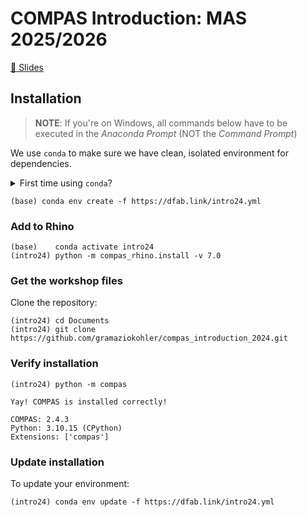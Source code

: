 # COMPAS Introduction: MAS 2025/2026

[🎦 Slides](https://docs.google.com/presentation/d/1Sv9Yyys9Ud5o9Huc6GJtrD2rFueIHChBNAs1Dag9dQo/edit?usp=sharing)

## Installation

> **NOTE**: If you're on Windows, all commands below have to be executed in the *Anaconda Prompt* (NOT the *Command Prompt*)

We use `conda` to make sure we have clean, isolated environment for dependencies.

<details><summary>First time using <code>conda</code>?</summary>
<p>

Make sure you run this at least once:

    (base) conda config --add channels conda-forge

</p>
</details>


    (base) conda env create -f https://dfab.link/intro24.yml

### Add to Rhino

    (base)    conda activate intro24
    (intro24) python -m compas_rhino.install -v 7.0

### Get the workshop files

Clone the repository:

    (intro24) cd Documents
    (intro24) git clone https://github.com/gramaziokohler/compas_introduction_2024.git

### Verify installation

    (intro24) python -m compas

    Yay! COMPAS is installed correctly!

    COMPAS: 2.4.3
    Python: 3.10.15 (CPython)
    Extensions: ['compas']

### Update installation

To update your environment:

    (intro24) conda env update -f https://dfab.link/intro24.yml